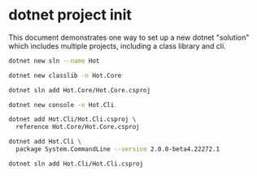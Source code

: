 # dotnet project init

This document demonstrates one way to set up a new dotnet "solution" which includes multiple projects, including a class library and cli.

```sh
dotnet new sln --name Hot

dotnet new classlib -n Hot.Core

dotnet sln add Hot.Core/Hot.Core.csproj

dotnet new console -n Hot.Cli

dotnet add Hot.Cli/Hot.Cli.csproj \
  reference Hot.Core/Hot.Core.csproj

dotnet add Hot.Cli \
  package System.CommandLine --version 2.0.0-beta4.22272.1

dotnet sln add Hot.Cli/Hot.Cli.csproj
```
